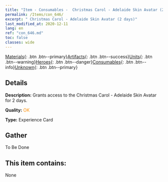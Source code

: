 ```yaml
---
title: "Item - Consumables -  Christmas Carol - Adelaide Skin Avatar (2 days)"
permalink: /Items/con_646/
excerpt: " Christmas Carol - Adelaide Skin Avatar (2 days)"
last_modified_at: 2020-12-11
lang: en
ref: "con_646.md"
toc: false
classes: wide
---
```

 [Materials](/Items/){: .btn .btn--primary}[Artifacts](/Items/Artifacts/){: .btn .btn--success}[Units](/Items/Units/){: .btn .btn--warning}[Heroes](/Items/Heroes/){: .btn .btn--danger}[Consumables](/Items/Consumables/){: .btn .btn--info}[Unknown](/Items/Unknown/){: .btn .btn--primary}

## Details
 **Description:** Grants access to the Christmas Carol - Adelaide Skin Avatar for 2 days.

 **Quality:** <span style="color: #FF8C00">OK</span>

 **Type:** Experience Card

## Gather

  To Be Done

## This item contains:

  None

